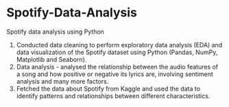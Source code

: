 # Spotify-Data-Analysis
Spotify data analysis using Python

1) Conducted data cleaning to perform exploratory data analysis (EDA) and data visualization of the Spotify dataset using Python (Pandas, NumPy, Matplotlib and Seaborn).
2) Data analysis - analysed the relationship between the audio features of a song and how positive or negative its lyrics are, involving sentiment analysis and many more factors.
3) Fetched the data about Spotify from Kaggle and used the data to identify patterns and relationships between different characteristics. 
